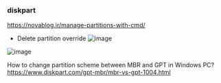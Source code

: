 ### diskpart 
https://novablog.ir/manage-partitions-with-cmd/ 
- Delete partition override 
![image](https://github.com/user-attachments/assets/8b620ba6-ad9d-4088-9528-6fcb317af739)

![image](https://github.com/user-attachments/assets/ea8e6689-47c0-4613-9995-cece34fdb1f7)



 
 

How to change partition scheme between MBR and GPT in Windows PC? 
https://www.diskpart.com/gpt-mbr/mbr-vs-gpt-1004.html 
